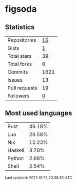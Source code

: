 # figsoda


## Statistics

<table>
    <tr>
        <td>Repositories</td>
        <td><a href="https://github.com/figsoda?tab=repositories">16</a></td>
    </tr>
    <tr>
        <td>Gists</td>
        <td><a href="https://gist.github.com/figsoda">1</a></td>
    </tr>
    <tr>
        <td>Total stars</td>
        <td>39</td>
    </tr>
    <tr>
        <td>Total forks</td>
        <td>0</td>
    </tr>
    <tr>
        <td>Commits</td>
        <td>1621</td>
    </tr>
    <tr>
        <td>Issues</td>
        <td>13</td>
    </tr>
    <tr>
        <td>Pull requests</td>
        <td>19</td>
    </tr>
    <tr>
        <td>Followers</td>
        <td><a href="https://github.com/figsoda?tab=followers">0</a></td>
    </tr>
</table>


## Most used languages

<table>
<tr><td>Rust</td><td>49.18%</td></tr>
<tr><td>Lua</td><td>29.58%</td></tr>
<tr><td>Nix</td><td>12.23%</td></tr>
<tr><td>Haskell</td><td>3.78%</td></tr>
<tr><td>Python</td><td>2.68%</td></tr>
<tr><td>Shell</td><td>2.54%</td></tr>
</table>


<sub>Last updated: 2021-01-12 22:38:35 UTC</sub>
